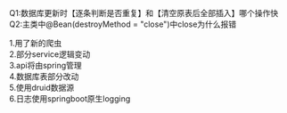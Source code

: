 Q1:数据库更新时【逐条判断是否重复】和【清空原表后全部插入】哪个操作快\
Q2:主类中@Bean(destroyMethod = "close")中close为什么报错


1.用了新的爬虫\
2.部分service逻辑变动\
3.api将由spring管理\
4.数据库表部分改动\
5.使用druid数据源\
6.日志使用springboot原生logging